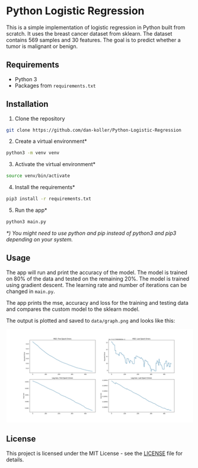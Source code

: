 # Python Logistic Regression

This is a simple implementation of logistic regression in Python built from scratch. It uses the breast cancer dataset from sklearn. The dataset contains 569 samples and 30 features. The goal is to predict whether a tumor is malignant or benign.

## Requirements

-   Python 3
-   Packages from `requirements.txt`

## Installation

1. Clone the repository

```bash
git clone https://github.com/dan-koller/Python-Logistic-Regression
```

2. Create a virtual environment\*

```bash
python3 -m venv venv
```

3. Activate the virtual environment\*

```bash
source venv/bin/activate
```

4. Install the requirements\*

```bash
pip3 install -r requirements.txt
```

5. Run the app\*

```bash
python3 main.py
```

_\*) You might need to use python and pip instead of python3 and pip3 depending on your system._

## Usage

The app will run and print the accuracy of the model. The model is trained on 80% of the data and tested on the remaining 20%. The model is trained using gradient descent. The learning rate and number of iterations can be changed in `main.py`.

The app prints the mse, accuracy and loss for the training and testing data and compares the custom model to the sklearn model.

The output is plotted and saved to `data/graph.png` and looks like this:

![Graph plot](./data/graph.jpg "Plot of the data")

## License

This project is licensed under the MIT License - see the [LICENSE](LICENSE) file for details.
